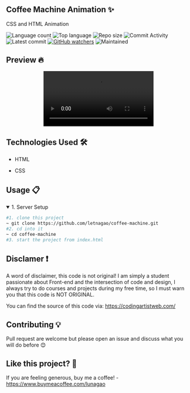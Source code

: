 ## Coffee Machine Animation ✨
CSS and HTML Animation

![Language count](https://img.shields.io/github/languages/count/letnagao/coffee-machine?color=green)
![Top language](https://img.shields.io/github/languages/top/letnagao/coffee-machine?color=ff69b4)
![Repo size](https://img.shields.io/github/repo-size/letnagao/coffee-machine?color=yellow)
![Commit Activity](https://img.shields.io/github/commit-activity/y/letnagao/coffee-machine?color=blue)
![Latest commit](https://img.shields.io/github/last-commit/letnagao/coffee-machine?color=red)
[![GitHub watchers](https://img.shields.io/github/watchers/letnagao/coffee-machine?logo=GitHub)](https://github.com/letnagao/coffee-machine/watchers)
![Maintained](https://img.shields.io/maintenance/yes/9999)

## Preview 🔥

<p align="center">
  <video src="https://user-images.githubusercontent.com/99754900/173213425-eae400f9-196b-4b5f-b274-39ae5beaedc2.mp4" />
</p>

</ul><h2>Technologies Used 🛠️</h2>
<ul>
<li>HTML</li>
</ul><ul>
<li>CSS</li>
  
</ul><h2>Usage 📋</h2>
<details open>
<summary>1. Server Setup</summary>

```bash
#1. clone this project
~ git clone https://github.com/letnagao/coffee-machine.git
#2. cd into it
~ cd coffee-machine
#3. start the project from index.html
```
</details>

## Disclamer ❗️
A word of disclaimer, this code is not original! 
I am simply a student passionate about Front-end and the intersection of code and design, I always try to do courses and projects during my free time, so I must warn you that this code is NOT ORIGINAL.

You can find the source of this code via: https://codingartistweb.com/

## Contributing 💡
Pull request are welcome but please open an issue and discuss what you will do before 😊

## Like this project? 💖

If you are feeling generous, buy me a coffee! - https://www.buymeacoffee.com/lunagao
